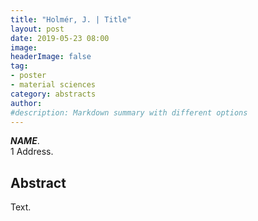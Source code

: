 ```yaml
---
title: "Holmér, J. | Title"
layout: post
date: 2019-05-23 08:00
image:
headerImage: false
tag:
- poster
- material sciences
category: abstracts
author:
#description: Markdown summary with different options
---
```


_**NAME**_.<br/>
1 Address.<br/>

## Abstract

Text.<br/>
